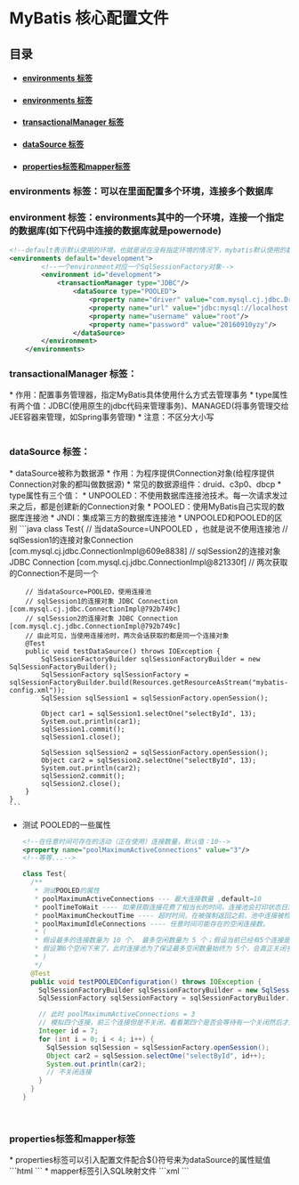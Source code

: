 MyBatis 核心配置文件
=========================

## 目录
<p id="content"></p>

* #### [environments 标签](#1)
* #### [environments 标签](#2)
* #### [transactionalManager 标签](#3)
* #### [dataSource 标签](#4)
* #### [properties标签和mapper标签](#5)


###
###


<h3 id="1">environments 标签：可以在里面配置多个环境，连接多个数据库</h3> 

<h3 id="2">environment 标签：environments其中的一个环境，连接一个指定的数据库(如下代码中连接的数据库就是powernode)</h3>

```xml
<!--default表示默认使用的环境，也就是说在没有指定环境的情况下，mybatis默认使用的数据库是id=development的那个数据库-->
<environments default="development">
        <!--一个environment对应一个SqlSessionFactory对象-->
        <environment id="development">
            <transactionManager type="JDBC"/>
                <dataSource type="POOLED">
                    <property name="driver" value="com.mysql.cj.jdbc.Driver"/>
                    <property name="url" value="jdbc:mysql://localhost:3306/powernode?serverTimezone=UTC"/>
                    <property name="username" value="root"/>
                    <property name="password" value="20160910yzy"/>
                </dataSource>
        </environment>
    </environments>
```
<h3 id="3">transactionalManager 标签：</h3>
  * 作用：配置事务管理器，指定MyBatis具体使用什么方式去管理事务
  * type属性有两个值：JDBC(使用原生的jdbc代码来管理事务)、MANAGED(将事务管理交给JEE容器来管理，如Spring事务管理)
    * 注意：不区分大小写
<br>
<br>

<h3 id="4">dataSource 标签：</h3>
  * dataSource被称为数据源
  * 作用：为程序提供Connection对象(给程序提供Connection对象的都叫做数据源)
  * 常见的数据源组件：druid、c3p0、dbcp
  * type属性有三个值：
    * UNPOOLED：不使用数据库连接池技术。每一次请求发过来之后，都是创建新的Connection对象
    * POOLED：使用MyBatis自己实现的数据库连接池
    * JNDI：集成第三方的数据库连接池
  * UNPOOLED和POOLED的区别
    ```java
    class Test{
        // 当dataSource=UNPOOLED ，也就是说不使用连接池
        // sqlSession1的连接对象Connection [com.mysql.cj.jdbc.ConnectionImpl@609e8838]
        // sqlSession2的连接对象 JDBC Connection [com.mysql.cj.jdbc.ConnectionImpl@821330f]
        // 两次获取的Connection不是同一个

        // 当dataSource=POOLED，使用连接池
        // sqlSession1的连接对象 JDBC Connection [com.mysql.cj.jdbc.ConnectionImpl@792b749c]
        // sqlSession2的连接对象 JDBC Connection [com.mysql.cj.jdbc.ConnectionImpl@792b749c]
        // 由此可见，当使用连接池时，两次会话获取的都是同一个连接对象
        @Test
        public void testDataSource() throws IOException {
            SqlSessionFactoryBuilder sqlSessionFactoryBuilder = new SqlSessionFactoryBuilder();
            SqlSessionFactory sqlSessionFactory = sqlSessionFactoryBuilder.build(Resources.getResourceAsStream("mybatis-config.xml"));
            SqlSession sqlSession1 = sqlSessionFactory.openSession();
    
            Object car1 = sqlSession1.selectOne("selectById", 13);
            System.out.println(car1);
            sqlSession1.commit();
            sqlSession1.close();
            
            SqlSession sqlSession2 = sqlSessionFactory.openSession();
            Object car2 = sqlSession2.selectOne("selectById", 13);
            System.out.println(car2);
            sqlSession2.commit();
            sqlSession2.close();
        }
    }
    ```
  * 测试 POOLED的一些属性
    ```xml
    <!--在任意时间可存在的活动（正在使用）连接数量，默认值：10-->
    <property name="poolMaximumActiveConnections" value="3"/>
    <!--等等...-->
    ```
    ```java
    class Test{
      /**
       * 测试POOLED的属性
       * poolMaximumActiveConnections --- 最大连接数量 ,default=10
       * poolTimeToWait ---- 如果获取连接花费了相当长的时间，连接池会打印状态日志并重新尝试获取一个连接,设置打印日志时间，并且尝试获取连接
       * poolMaximumCheckoutTime ---- 超时时间，在被强制返回之前，池中连接被检出（checked out）时间，默认值：20000 毫秒（即 20 秒）,在20秒后还未取得连接就退出
       * poolMaximumIdleConnections ---- 任意时间可能存在的空闲连接数。
       * (
       * 假设最多的连接数量为 10 个， 最多空闲数量为 5 个；假设当前已经有5个连接是空闲的了，马上就要第6个空闲了。
       * 假设第6个空闲下来了，此时连接池为了保证最多空闲数量始终为 5个，会真正关闭多余的空闲的连接对象
       * )
       */
      @Test
      public void testPOOLEDConfiguration() throws IOException {
        SqlSessionFactoryBuilder sqlSessionFactoryBuilder = new SqlSessionFactoryBuilder();
        SqlSessionFactory sqlSessionFactory = sqlSessionFactoryBuilder.build(Resources.getResourceAsStream("mybatis-config.xml"));
    
        // 此时 poolMaximumActiveConnections = 3
        // 模拟四个连接，前三个连接但是不关闭，看看第四个是否会等待有一个关闭然后才连接
        Integer id = 7;
        for (int i = 0; i < 4; i++) {
          SqlSession sqlSession = sqlSessionFactory.openSession();
          Object car2 = sqlSession.selectOne("selectById", id++);
          System.out.println(car2);
          // 不关闭连接
        }
      }
    }
    ```
<br>

<h3 id="5">properties标签和mapper标签</h3>
  * properties标签可以引入配置文件配合${}符号来为dataSource的属性赋值
    ```html
    <!--resource属性从类路径下加载资源-->
    <properties resource="jdbc.properties"/>
    <!--url属性从绝对路径加载资源-->
    <properties url=""/>
    <dataSource type="POOLED">
        <property name="driver" value="${jdbc.driver}"/>
        <property name="url" value="${jdbc.url}"/>
        <property name="username" value="${jdbc.username}"/>
        <property name="password" value="${jdbc.password}"/>
    </dataSource>
    ```
  * mapper标签引入SQL映射文件
    ```xml
    <mappers>
        <mapper resource="CarMapper.xml"/>
    </mappers>
    ```

